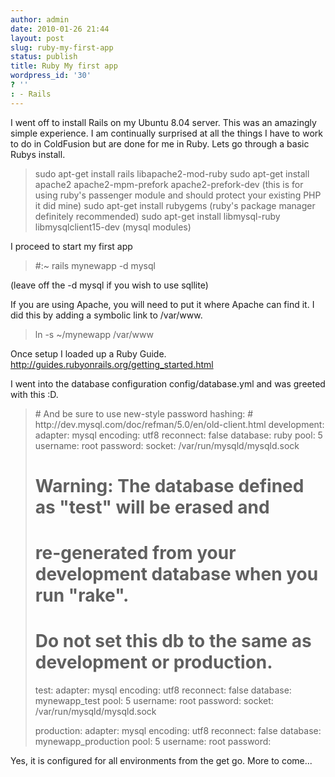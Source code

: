 ```yaml
---
author: admin
date: 2010-01-26 21:44
layout: post
slug: ruby-my-first-app
status: publish
title: Ruby My first app
wordpress_id: '30'
? ''
: - Rails
---
```


I went off to install Rails on my Ubuntu 8.04 server.  This was an amazingly simple experience.  I am continually surprised at all the things I have to work to do in ColdFusion but are done for me in Ruby.  Lets go through a basic Rubys install.

<blockquote>sudo apt-get install rails libapache2-mod-ruby
sudo apt-get install apache2 apache2-mpm-prefork apache2-prefork-dev (this is for using ruby's passenger module and should protect your existing PHP it did mine)
sudo apt-get install rubygems (ruby's package manager definitely recommended)
sudo apt-get install libmysql-ruby libmysqlclient15-dev (mysql modules)</blockquote>

I proceed to start my first app

<blockquote>#:~ rails mynewapp -d mysql</blockquote> 
(leave off the -d mysql if you wish to use sqllite)

If you are using Apache, you will need to put it where Apache can find it.  I did this by adding a symbolic link to /var/www.


<blockquote>ln -s ~/mynewapp /var/www</blockquote>




Once setup I loaded up a Ruby Guide. <a href="http://guides.rubyonrails.org/getting_started.html">http://guides.rubyonrails.org/getting_started.html</a>

I went into the database configuration config/database.yml and was greeted with this :D.


<blockquote># And be sure to use new-style password hashing:
#   http://dev.mysql.com/doc/refman/5.0/en/old-client.html
development:
  adapter: mysql
  encoding: utf8
  reconnect: false
  database: ruby
  pool: 5
  username: root
  password: 
  socket: /var/run/mysqld/mysqld.sock

# Warning: The database defined as "test" will be erased and
# re-generated from your development database when you run "rake".
# Do not set this db to the same as development or production.
test:
  adapter: mysql
  encoding: utf8
  reconnect: false
  database: mynewapp_test
  pool: 5
  username: root
  password:
  socket: /var/run/mysqld/mysqld.sock

production:
  adapter: mysql
  encoding: utf8
  reconnect: false
  database: mynewapp_production
  pool: 5
  username: root
  password: 
</blockquote>

Yes, it is configured for all environments from the get go.  More to come...
